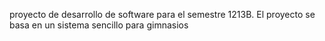 proyecto de desarrollo de software para el semestre 1213B. El proyecto se basa en un sistema sencillo para gimnasios